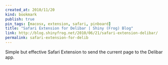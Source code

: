 ```yaml
---
created_at: 2010/11/20
kind: bookmark
publish: true
pin_tags: [macosx, extension, safari, pinboard]
title: "Safari Extension for Delibar | Shiny (Frog) Blog"
link: http://blog.shinyfrog.net/2010/06/21/safari-extension-delibar/
permalink: safari-extension-for-delib
---
```


Simple but effective Safari Extension to send the current page to the Delibar app.
